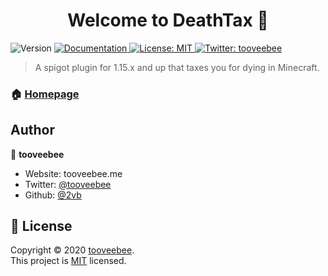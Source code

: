 <h1 align="center">Welcome to DeathTax 👋</h1>
<p>
  <img alt="Version" src="https://img.shields.io/badge/version-0.0.1-blue.svg?cacheSeconds=2592000" />
  <a href="https://github.com/2vb/DeathTax#readme" target="_blank">
    <img alt="Documentation" src="https://img.shields.io/badge/documentation-yes-brightgreen.svg" />
  </a>
  <a href="https://github.com/2vb/DeathTax/blob/master/LICENSE" target="_blank">
    <img alt="License: MIT" src="https://img.shields.io/github/license/2vb/DeathTax" />
  </a>
  <a href="https://twitter.com/tooveebee" target="_blank">
    <img alt="Twitter: tooveebee" src="https://img.shields.io/twitter/follow/tooveebee.svg?style=social" />
  </a>
</p>

> A spigot plugin for 1.15.x and up that taxes you for dying in Minecraft.

### 🏠 [Homepage](https://github.com/2vb/DeathTax)

## Author

👤 **tooveebee**

* Website: tooveebee.me
* Twitter: [@tooveebee](https://twitter.com/tooveebee)
* Github: [@2vb](https://github.com/2vb)

## 📝 License

Copyright © 2020 [tooveebee](https://github.com/2vb).<br />
This project is [MIT](https://github.com/2vb/DeathTax/blob/master/LICENSE) licensed.
